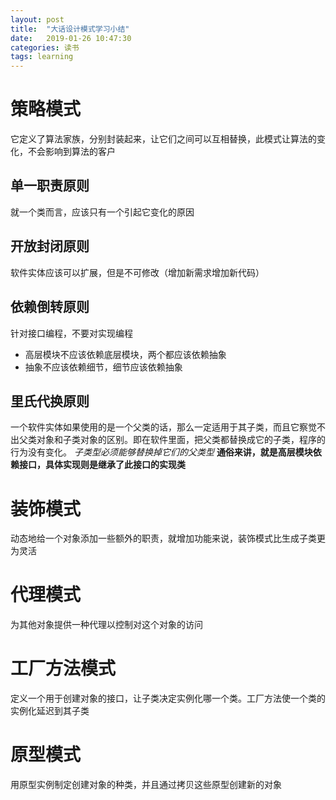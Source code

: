 ```yaml
---
layout: post
title:  "大话设计模式学习小结"
date:   2019-01-26 10:47:30
categories: 读书
tags: learning
---
```




# 策略模式
它定义了算法家族，分别封装起来，让它们之间可以互相替换，此模式让算法的变化，不会影响到算法的客户
## 单一职责原则
就一个类而言，应该只有一个引起它变化的原因
## 开放封闭原则
软件实体应该可以扩展，但是不可修改（增加新需求增加新代码）
## 依赖倒转原则
针对接口编程，不要对实现编程
- 高层模块不应该依赖底层模块，两个都应该依赖抽象
- 抽象不应该依赖细节，细节应该依赖抽象
## 里氏代换原则
一个软件实体如果使用的是一个父类的话，那么一定适用于其子类，而且它察觉不出父类对象和子类对象的区别。即在软件里面，把父类都替换成它的子类，程序的行为没有变化。
*子类型必须能够替换掉它们的父类型*
**通俗来讲，就是高层模块依赖接口，具体实现则是继承了此接口的实现类**

# 装饰模式
动态地给一个对象添加一些额外的职责，就增加功能来说，装饰模式比生成子类更为灵活

# 代理模式
为其他对象提供一种代理以控制对这个对象的访问
# 工厂方法模式
定义一个用于创建对象的接口，让子类决定实例化哪一个类。工厂方法使一个类的实例化延迟到其子类
# 原型模式
用原型实例制定创建对象的种类，并且通过拷贝这些原型创建新的对象

